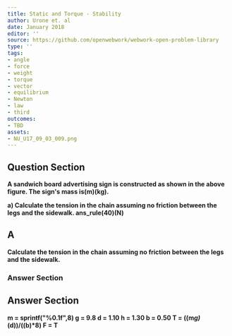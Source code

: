 ```yaml
---
title: Static and Torque - Stability
author: Urone et. al
date: January 2018
editor: ''
source: https://github.com/openwebwork/webwork-open-problem-library
type: ''
tags:
- angle
- force
- weight
- torque
- vector
- equilibrium
- Newton
- law
- third
outcomes:
- TBD
assets:
- NU_U17_09_03_009.png
---
```


## Question Section 

<b>
A sandwich board advertising sign is constructed as shown in the above figure. The sign's
mass is(m)(kg).
 
a) Calculate the tension in the chain assuming no friction between the legs and the sidewalk.
ans_rule(40)(N)
## A
Calculate the tension in the chain assuming no friction between the legs and the sidewalk.
### Answer Section


## Answer Section

m = sprintf("%0.1f",8)
g = 9.8
d = 1.10
h = 1.30
b = 0.50
T = ((m*g)*(d))/((b)*8)
F = T